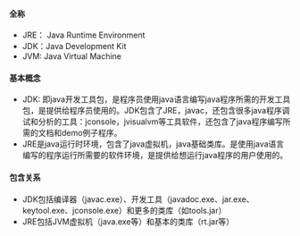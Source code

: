
#### 全称
- JRE： Java Runtime Environment
- JDK：Java Development Kit 
- JVM: Java Virtual Machine

#### 基本概念
- JDK: 即java开发工具包，是程序员使用java语言编写java程序所需的开发工具包，是提供给程序员使用的。JDK包含了JRE，javac，还包含很多java程序调试和分析的工具：jconsole，jvisualvm等工具软件，还包含了java程序编写所需的文档和demo例子程序。
- JRE是java运行时环境，包含了java虚拟机，java基础类库。是使用java语言编写的程序运行所需要的软件环境，是提供给想运行java程序的用户使用的。

#### 包含关系
- JDK包括编译器（javac.exe）、开发工具（javadoc.exe、jar.exe、keytool.exe、jconsole.exe）和更多的类库（如tools.jar）
- JRE包括JVM虚拟机（java.exe等）和基本的类库（rt.jar等）

